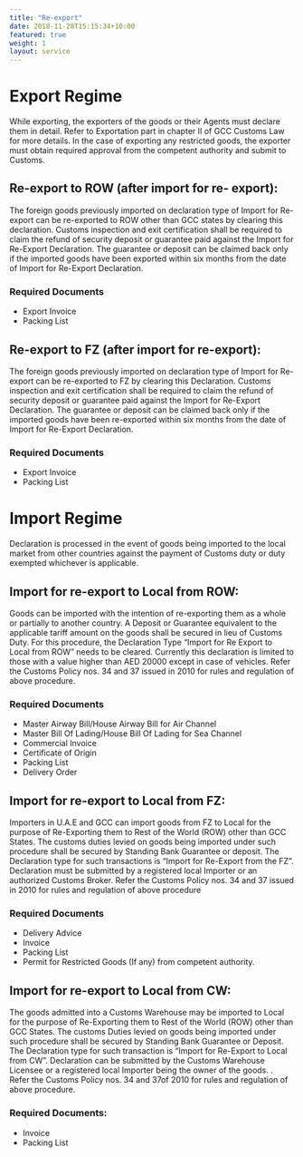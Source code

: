```yaml
--- 
title: "Re-export" 
date: 2018-11-28T15:15:34+10:00 
featured: true 
weight: 1 
layout: service 
--- 
```


# Export Regime

While exporting, the exporters of the goods or their Agents must declare them
in detail. Refer to Exportation part in chapter II of GCC Customs Law for more
details. In the case of exporting any restricted goods, the exporter must obtain
required approval from the competent authority and submit to Customs.

## Re-export to ROW (after import for re- export):

The foreign goods previously imported on declaration type of Import for Re-export can be re-exported to ROW other than GCC states by clearing this declaration. Customs inspection and exit certification shall be required to claim the refund of security deposit or guarantee paid against the Import for Re-Export Declaration. The guarantee or deposit can be claimed back only if the imported goods have been exported within six months from the date of Import for Re-Export Declaration.

### Required Documents

* Export Invoice
* Packing List

## Re-export to FZ (after import for re-export):

The foreign goods previously imported on declaration type of Import for Re-export can be re-exported to FZ by clearing this Declaration. Customs inspection and exit certification shall be required to claim the refund of security deposit or guarantee paid against the Import for Re-Export Declaration. The guarantee or deposit can be claimed back only if the imported goods have been re-exported within six months from the date of Import for Re-Export Declaration.

### Required Documents 
 
* Export Invoice
* Packing List

# Import Regime

Declaration is processed in the event of goods being imported to the local market from other countries against the payment of Customs duty or duty exempted whichever is applicable.

## Import for re-export to Local from ROW:

Goods can be imported with the intention of re-exporting them as a whole or partially to another country. A Deposit or Guarantee equivalent to the applicable tariff amount on the goods shall be secured in lieu of Customs Duty. For this procedure, the Declaration Type “Import for Re Export to Local from ROW” needs to be cleared. Currently this declaration is limited to those with a value higher than AED 20000 except in case of vehicles. Refer the Customs Policy nos. 34 and 37 issued in 2010 for rules and regulation of above procedure.

### Required Documents

* Master Airway Bill/House Airway Bill for Air Channel
* Master Bill Of Lading/House Bill Of Lading for Sea Channel
* Commercial Invoice
* Certificate of Origin
* Packing List
* Delivery Order

## Import for re-export to Local from FZ:

Importers in U.A.E and GCC can import goods from FZ to Local for the purpose of Re-Exporting them to Rest of the World (ROW) other than GCC States. The customs duties levied on goods being imported under such procedure shall be secured by Standing Bank Guarantee or deposit. The Declaration type for such transactions is “Import for Re-Export from the FZ”. Declaration must be submitted by a registered local Importer or an authorized Customs Broker. Refer the Customs Policy nos. 34 and 37 issued in 2010 for rules and regulation of above procedure

### Required Documents

* Delivery Advice
* Invoice
* Packing List
* Permit for Restricted Goods (If any) from competent authority.

## Import for re-export to Local from CW:

The goods admitted into a Customs Warehouse may be imported to Local for the purpose of Re-Exporting them to Rest of the World (ROW) other than GCC States.
The customs Duties levied on goods being imported under such procedure shall
be secured by Standing Bank Guarantee or Deposit. The Declaration type for
such transaction is “Import for Re-Export to Local from CW”. Declaration can be
submitted by the Customs Warehouse Licensee or a registered local Importer
being the owner of the goods. . Refer the Customs Policy nos. 34 and 37of 2010
for rules and regulation of above procedure.

### Required Documents:
* Invoice
* Packing List 
